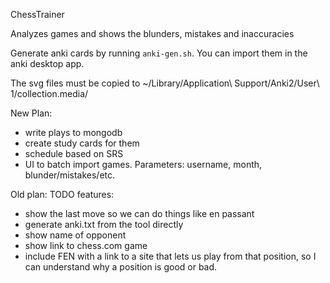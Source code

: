 ChessTrainer

Analyzes games and shows the blunders, mistakes and inaccuracies

Generate anki cards by running `anki-gen.sh`. You can import them in the anki desktop app.

The svg files must be copied to ~/Library/Application\ Support/Anki2/User\ 1/collection.media/


New Plan:
- write plays to mongodb
- create study cards for them
- schedule based on SRS
- UI to batch import games. Parameters: username, month, blunder/mistakes/etc.



Old plan:
TODO features:
- show the last move so we can do things like en passant
- generate anki.txt from the tool directly
- show name of opponent
- show link to chess.com game
- include FEN with a link to a site that lets us play from that position, so I
  can understand why a position is good or bad.
